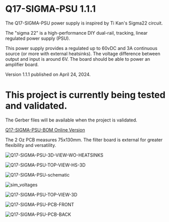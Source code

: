 # Q17-SIGMA-PSU 1.1.1<br>

The Q17-SIGMA-PSU power supply is inspired by Ti Kan's Sigma22 circuit. 

The "sigma 22" is a high-performance DIY dual-rail, tracking, linear regulated power supply (PSU).

This power supply provides a regulated  up to 60vDC and 3A continuous source (or more with external heatsinks). The voltage difference between output and input is around 6V. The board should be able to power an amplifier board.

Version 1.1.1 published on April 24, 2024.

# This project is currently being tested and validated.

The Gerber files will be available when the project is validated.

<a href="https://audio.cyberkata.org/Q17-SIGMA-PSU-BOM.html">Q17-SIGMA-PSU-BOM Online Version</a><br>

The 2 Oz PCB measures 75x130mm. The filter board is external for greater flexibility and versatility.

![Q17-SIGMA-PSU-3D-VIEW-WO-HEATSINKS](https://github.com/stefaweb/Q17-Amplifier/assets/12907102/3c852fff-8178-4288-a8f6-25b199f5d206)

![Q17-SIGMA-PSU-TOP-VIEW-HS-3D](https://github.com/stefaweb/Q17-Amplifier/assets/12907102/b6a83576-7b8c-4cfb-a002-c88a349ebe51)

![Q17-SIGMA-PSU-schematic](https://github.com/stefaweb/Q17-Amplifier/assets/12907102/f7f61096-c567-411e-9a1e-65adfd877c54)

![sim_voltages](https://github.com/stefaweb/Q17-Amplifier/assets/12907102/b04c5173-080b-4b07-8acf-137cc47f3d3a)

![Q17-SIGMA-PSU-TOP-VIEW-3D](https://github.com/stefaweb/Q17-Amplifier/assets/12907102/c6c1ab21-d2d4-4617-add9-d2d91e18f156)

![Q17-SIGMA-PSU-PCB-FRONT](https://github.com/stefaweb/Q17-Amplifier/assets/12907102/c1fd5354-815d-41db-aeb7-2a1fb96b7017)

![Q17-SIGMA-PSU-PCB-BACK](https://github.com/stefaweb/Q17-Amplifier/assets/12907102/fbc5ad91-db5c-4179-8ed4-9f3d71b7977e)
